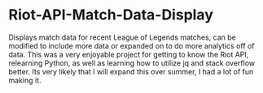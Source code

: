 # Riot-API-Match-Data-Display
Displays match data for recent League of Legends matches, can be modified to include more data or expanded on to do more analytics off of data.
This was a very enjoyable project for getting to know the Riot API, relearning Python, as well as learning how to utilize jq and stack overflow better. Its very likely that I will expand this over summer, I had a lot of fun making it.
